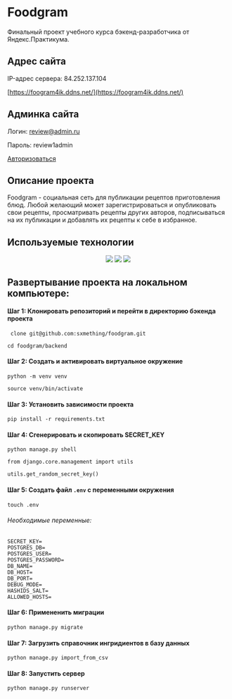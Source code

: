 # Foodgram

Финальный проект учебного курса бэкенд-разработчика от Яндекс.Практикума.

## Адрес сайта
IP-адрес сервера: 84.252.137.104

[https://foogram4ik.ddns.net/](https://foogram4ik.ddns.net/)

## Админка сайта

Логин: review@admin.ru

Пароль: review1admin

[Авторизоваться](https://foodforjpg.publicvm.com/admin/login/?next=/admin/)

## Описание проекта
Foodgram - социальная сеть для публикации рецептов приготовления блюд. Любой желающий может зарегистрироваться и опубликовать свои рецепты, просматривать рецепты других авторов, подписываться на их публикации и добавлять их рецепты к себе в избранное.

## Используемые технологии
<p align="center">

<img src="https://img.shields.io/badge/Python-3.9-green">

<img src="https://img.shields.io/badge/django-3.2.3-green">

<img src="https://img.shields.io/badge/DRF-3.12.4-red">

</p>

## Развертывание проекта на локальном компьютере:

#### Шаг 1: Клонировать репозиторий и перейти в директорию бэкенда проекта

```shell
 clone git@github.com:sxmething/foodgram.git
```

```shell
cd foodgram/backend
```

#### Шаг 2: Создать и активировать виртуальное окружение

```shell
python -m venv venv
```

```shell
source venv/bin/activate
```

#### Шаг 3: Установить зависимости проекта


```shell
pip install -r requirements.txt
```

#### Шаг 4: Сгенерировать и скопировать SECRET_KEY

```shell
python manage.py shell
```
```shell
from django.core.management import utils
```
```shell
utils.get_random_secret_key()
```

#### Шаг 5: Создать файл `.env` с переменными окружения

```shell
touch .env
```

###### Необходимые переменные:

```shell
SECRET_KEY=
POSTGRES_DB=
POSTGRES_USER=
POSTGRES_PASSWORD=
DB_NAME=
DB_HOST=
DB_PORT=
DEBUG_MODE=
HASHIDS_SALT=
ALLOWED_HOSTS=
```
#### Шаг 6: Примененить миграции
```shell
python manage.py migrate
```

#### Шаг 7: Загрузить справочник ингридиентов в базу данных

```shell
python manage.py import_from_csv
```

#### Шаг 8: Запустить сервер

```shell
python manage.py runserver
```